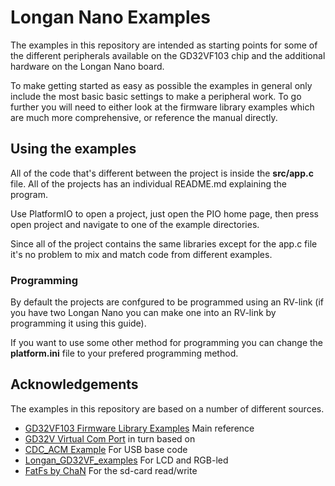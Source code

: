 # Longan Nano Examples

The examples in this repository are intended as starting points for some of the different peripherals available on the GD32VF103 chip and the additional hardware on the Longan Nano board. 

To make getting started as easy as possible the examples in general only include the most basic basic settings to make a peripheral work. To go further you will need to either look at the firmware library examples which are much more comprehensive, or reference the manual directly. 

## Using the examples

All of the code that's different between the project is inside the **src/app.c** file. All of the projects has an individual README.md explaining the program.

Use PlatformIO to open a project, just open the PIO home page, then press open project and navigate to one of the example directories.

Since all of the project contains the same libraries except for the app.c file it's no problem to mix and match code from different examples.

### Programming

By default the projects are confgured to be programmed using an RV-link (if you have two Longan Nano you can make one into an RV-link by programming it using this guide).

If you want to use some other method for programming you can change the **platform.ini** file to your prefered programming method.

## Acknowledgements

The examples in this repository are based on a number of different sources. 

* [GD32VF103 Firmware Library Examples](https://github.com/riscv-mcu/GD32VF103_Firmware_Library) Main reference
* [GD32V Virtual Com Port](https://github.com/linusreM/GD32V-Virtual-COM-Port) in turn based on
* [CDC_ACM Example](https://github.com/riscv-mcu/GD32VF103_Demo_Suites/tree/master/GD32VF103C_START_Demo_Suites/Projects/04_USBFS/Device/CDC_ACM) For USB base code 
* [Longan_GD32VF_examples](https://github.com/sipeed/Longan_GD32VF_examples) For LCD and RGB-led 
* [FatFs by ChaN](http://elm-chan.org/fsw/ff/00index_e.html) For the sd-card read/write

